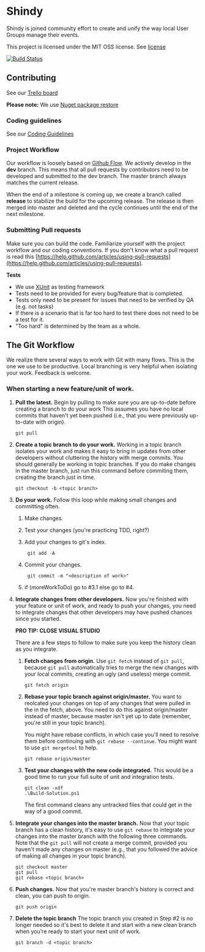 Shindy
======

Shindy is joined community effort to create and unify the way local User Groups manage their events. 

This project is licensed under the MIT OSS license. See [license](https://github.com/dotnetmiami/Shindy/blob/dev/license.txt)

[![Build Status](https://travis-ci.org/dotnetmiami/Shindy.svg?branch=master)](https://travis-ci.org/dotnetmiami/Shindy)

## Contributing

See our [Trello board](https://trello.com/board/shindy-user-group-web-app/515d8d0ceb07c5370f003e67)

**Please note:** We use [Nuget package restore](http://docs.nuget.org/docs/workflows/using-nuget-without-committing-packages)


### Coding guidelines

See our [Coding Guidelines](https://github.com/dotnetmiami/Shindy/blob/master/CodingGuidelines.md)

### Project Workflow

Our workflow is loosely based on [Github Flow](http://scottchacon.com/2011/08/31/github-flow.html). We actively develop in the **dev** branch. This means that all pull requests by contributors need to be developed and submitted to the dev branch.
The master branch always matches the current release.

When the end of a milestone is coming up, we create a branch called **release** to stabilize the build for the upcoming release.
The release is then merged into master and deleted and the cycle continues until the end of the next milestone.

### Submitting Pull requests

Make sure you can build the code. Familiarize yourself with the project workflow and our coding conventions. If you don't know what a pull request is
read this [https://help.github.com/articles/using-pull-requests](https://help.github.com/articles/using-pull-requests).

**Tests**

-  We use [XUnit](http://xunit.codeplex.com/) as testing framework
-  Tests need to be provided for every bug/feature that is completed.
-  Tests only need to be present for issues that need to be verified by QA (e.g. not tasks)
-  If there is a scenario that is far too hard to test there does not need to be a test for it.
- "Too hard" is determined by the team as a whole.

## The Git Workflow

We realize there several ways to work with Git with many flows. This is the one we use to be productive. Local branching is very helpful when isolating your work. Feedback is welcome. 

### When starting a new feature/unit of work.
    
1.  __Pull the latest.__
    Begin by pulling to make sure you are up-to-date before creating a branch to do your work 
    This assumes you have no local commits that haven't yet been pushed (i.e., that you were 
    previously up-to-date with origin).
    
        git pull 
    
2.  __Create a topic branch to do your work.__
    Working in a topic branch isolates your work and makes it easy to bring in updates from
    other developers without cluttering the history with merge commits. You should generally
    be working in topic branches. If you do make changes in the master branch, just run this
    command before commiting them, creating the branch just in time.

        git checkout -b <topic branch>
    
3.  __Do your work.__
    Follow this loop while making small changes and committing often.    

    1.  Make changes.
    2. Test your changes (you're practicing TDD, right?)
    3. Add your changes to git's index.
        
            git add -A

    4. Commit your changes.
        
            git commit -m "<description of work>"
        
    5. if (moreWorkToDo) go to #3.1 else go to #4.

4.  __Integrate changes from other developers.__ 
    Now you're finished with your feature or unit of work, and ready to push your changes, 
    you need to integrate changes that other developers may have pushed chances since you 
    started.

    __PRO TIP: CLOSE VISUAL STUDIO__
    
    There are a few steps to follow to make sure you keep the history clean as you integrate.
    
    1.  __Fetch changes from origin.__
        Use `git fetch` instead of `git pull`, because `git pull` automatically tries to merge the 
        new changes with your local commits, creating an ugly (and useless) merge commit.
        
            git fetch origin
        
    2.  __Rebase your topic branch against origin/master.__
        You want to reolcated your changes on top of any changes that were pulled in the
        in the fetch, above. You need to do this against origin/master instead of 
        master, because master isn't yet up to date (remember, you're still in your
        topic branch).

        You might have rebase conflicts, in which case you'll need to resolve them before
        continuing with `git rebase --continue`. You might want to use `git mergetool` to help.
        
            git rebase origin/master
        
    3.  __Test your changes with the new code integrated.__
        This would be a good time to run your full suite of unit and integration tests.
        
            git clean -xdf
            .\Build-Solution.ps1
            
        The first command cleans any untracked files that could get in the way of a good commit.

5.  __Integrate your changes into the master branch.__
    Now that your topic branch has a clean history, it's easy to use `git rebase` to integrate
    your changes into the master branch with the following three commands. Note that the 
    `git pull` will not create a merge commit, provided you haven't made any changes on master
    (e.g., that you followed the advice of making all changes in your topic branch).
    
        git checkout master
        git pull
        git rebase <topic branch>
    
6.  __Push changes.__
    Now that you're master branch's history is correct and clean, you can push to origin.
    
        git push origin

7.  __Delete the topic branch__
    The topic branch you created in Step #2 is no longer needed so it's best to delete it and 
    start with a new clean branch when you're ready to start your next unit of work.
    
        git branch -d <topic branch>

